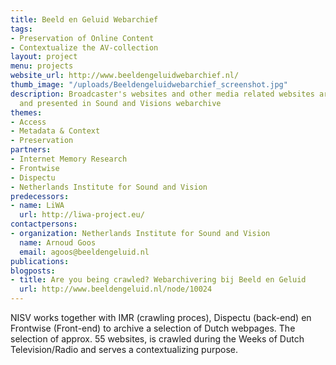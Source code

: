 ```yaml
---
title: Beeld en Geluid Webarchief
tags:
- Preservation of Online Content
- Contextualize the AV-collection
layout: project
menu: projects
website_url: http://www.beeldengeluidwebarchief.nl/
thumb_image: "/uploads/Beeldengeluidwebarchief_screenshot.jpg"
description: Broadcaster's websites and other media related websites are archived
  and presented in Sound and Visions webarchive
themes:
- Access
- Metadata & Context
- Preservation
partners:
- Internet Memory Research
- Frontwise
- Dispectu
- Netherlands Institute for Sound and Vision
predecessors:
- name: LiWA
  url: http://liwa-project.eu/
contactpersons:
- organization: Netherlands Institute for Sound and Vision
  name: Arnoud Goos
  email: agoos@beeldengeluid.nl
publications: 
blogposts:
- title: Are you being crawled? Webarchivering bij Beeld en Geluid
  url: http://www.beeldengeluid.nl/node/10024
---
```


NISV works together with IMR (crawling proces), Dispectu (back-end) en Frontwise (Front-end) to archive a selection of Dutch webpages. The selection of approx. 55 websites, is crawled during the Weeks of Dutch Television/Radio and serves a contextualizing purpose.
